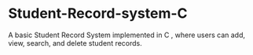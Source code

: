 # Student-Record-system-C
A basic Student Record System implemented in C , where users can add, view, search, and delete student records.
